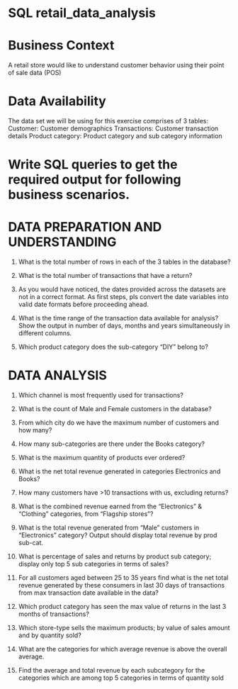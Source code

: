 # SQL retail_data_analysis

#  Business Context
A retail store would like to understand customer behavior using their point of sale data (POS)

# Data Availability
The data set we will be using for this exercise comprises of 3 tables:
   Customer: Customer demographics
   Transactions: Customer transaction details
   Product category: Product category and sub category information

# Write SQL queries to get the required output for following business scenarios.

# DATA PREPARATION AND UNDERSTANDING

1. What is the total number of rows in each of the 3 tables in the database?

2. What is the total number of transactions that have a return?

3. As you would have noticed, the dates provided across the datasets are not in a correct format. As first steps, pls convert the date variables into valid date formats before proceeding ahead.

4. What is the time range of the transaction data available for analysis? Show the output in number of days, months and years simultaneously in different columns.

5. Which product category does the sub-category “DIY” belong to?

# DATA ANALYSIS

1. Which channel is most frequently used for transactions?

2. What is the count of Male and Female customers in the database?

3. From which city do we have the maximum number of customers and how many?

4. How many sub-categories are there under the Books category?

5. What is the maximum quantity of products ever ordered?

6. What is the net total revenue generated in categories Electronics and Books?

7. How many customers have >10 transactions with us, excluding returns?

8. What is the combined revenue earned from the “Electronics” & “Clothing” categories, from “Flagship stores”?

9. What is the total revenue generated from “Male” customers in “Electronics” category? Output should display total revenue by prod sub-cat.

10. What is percentage of sales and returns by product sub category; display only top 5 sub categories in terms of sales?

11. For all customers aged between 25 to 35 years find what is the net total revenue generated by these consumers in last 30 days of transactions from max transaction date available in the data?

12. Which product category has seen the max value of returns in the last 3 months of transactions?

13. Which store-type sells the maximum products; by value of sales amount and by quantity sold?

14. What are the categories for which average revenue is above the overall average.

15. Find the average and total revenue by each subcategory for the categories which are among top 5 categories in terms of quantity sold
